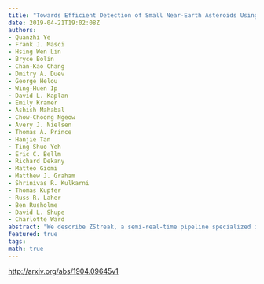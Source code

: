```yaml
---
title: "Towards Efficient Detection of Small Near-Earth Asteroids Using the   Zwicky Transient Facility (ZTF)"
date: 2019-04-21T19:02:08Z
authors:
- Quanzhi Ye
- Frank J. Masci
- Hsing Wen Lin
- Bryce Bolin
- Chan-Kao Chang
- Dmitry A. Duev
- George Helou
- Wing-Huen Ip
- David L. Kaplan
- Emily Kramer
- Ashish Mahabal
- Chow-Choong Ngeow
- Avery J. Nielsen
- Thomas A. Prince
- Hanjie Tan
- Ting-Shuo Yeh
- Eric C. Bellm
- Richard Dekany
- Matteo Giomi
- Matthew J. Graham
- Shrinivas R. Kulkarni
- Thomas Kupfer
- Russ R. Laher
- Ben Rusholme
- David L. Shupe
- Charlotte Ward
abstract: "We describe ZStreak, a semi-real-time pipeline specialized in detecting small, fast-moving near-Earth asteroids (NEAs) that is currently operating on the data from the newly-commissioned Zwicky Transient Facility (ZTF) survey. Based on a prototype originally developed by Waszczak et al. (2017) for the Palomar Transient Factory (PTF), the predecessor of ZTF, ZStreak features an improved machine-learning model that can cope with the $10times$ data rate increment between PTF and ZTF. Since its first discovery on 2018 February 5 (2018 CL), ZTF/ZStreak has discovered $45$ confirmed new NEAs over a total of 232 observable nights until 2018 December 31. Most of the discoveries are small NEAs, with diameters less than $sim100$ m. By analyzing the discovery circumstances, we find that objects having the first to last detection time interval under 2 hr are at risk of being lost. We will further improve real-time follow-up capabilities, and work on suppressing false positives using deep learning."
featured: true
tags:
math: true
---
```

http://arxiv.org/abs/1904.09645v1

